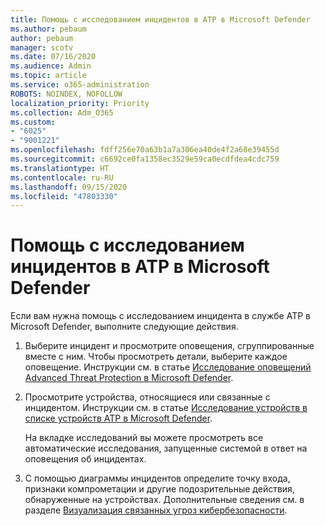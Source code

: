 ```yaml
---
title: Помощь с исследованием инцидентов в ATP в Microsoft Defender
ms.author: pebaum
author: pebaum
manager: scotv
ms.date: 07/16/2020
ms.audience: Admin
ms.topic: article
ms.service: o365-administration
ROBOTS: NOINDEX, NOFOLLOW
localization_priority: Priority
ms.collection: Adm_O365
ms.custom:
- "6025"
- "9001221"
ms.openlocfilehash: fdff256e70a63b1a7a306ea40de4f2a68e39455d
ms.sourcegitcommit: c6692ce0fa1358ec3529e59ca0ecdfdea4cdc759
ms.translationtype: HT
ms.contentlocale: ru-RU
ms.lasthandoff: 09/15/2020
ms.locfileid: "47803330"
---
```

# <a name="need-help-investigating-incidents-in-microsoft-defender-atp"></a>Помощь с исследованием инцидентов в ATP в Microsoft Defender

Если вам нужна помощь с исследованием инцидента в службе ATP в Microsoft Defender, выполните следующие действия.

1. Выберите инцидент и просмотрите оповещения, сгруппированные вместе с ним. Чтобы просмотреть детали, выберите каждое оповещение. Инструкции см. в статье [Исследование оповещений Advanced Threat Protection в Microsoft Defender](https://docs.microsoft.com/windows/security/threat-protection/microsoft-defender-atp/investigate-alerts).
2. Просмотрите устройства, относящиеся или связанные с инцидентом. Инструкции см. в статье [Исследование устройств в списке устройств ATP в Microsoft Defender](https://docs.microsoft.com/windows/security/threat-protection/microsoft-defender-atp/investigate-machines).<br/>
 
    На вкладке исследований вы можете просмотреть все автоматические исследования, запущенные системой в ответ на оповещения об инцидентах.
3. С помощью диаграммы инцидентов определите точку входа, признаки компрометации и другие подозрительные действия, обнаруженные на устройствах. Дополнительные сведения см. в разделе [Визуализация связанных угроз кибербезопасности](https://docs.microsoft.com/windows/security/threat-protection/microsoft-defender-atp/investigate-incidents#visualizing-associated-cybersecurity-threats).  
